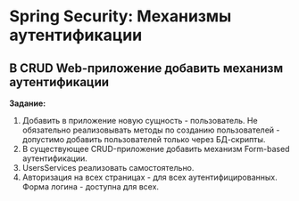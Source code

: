 # Spring Security: Механизмы аутентификации 
## В CRUD Web-приложение добавить механизм аутентификации

**Задание:** 
1. Добавить в приложение новую сущность - пользователь. 
Не обязательно реализовывать методы по созданию пользователей - допустимо добавить пользователей только через БД-скрипты.
1. В существующее CRUD-приложение добавить механизм Form-based аутентификации.
1. UsersServices реализовать самостоятельно.
1. Авторизация на всех страницах - для всех аутентифицированных. Форма логина - доступна для всех.